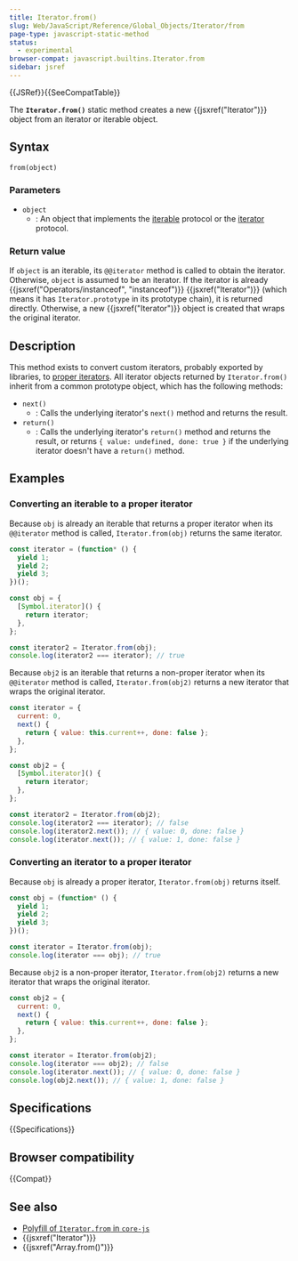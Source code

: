 ```yaml
---
title: Iterator.from()
slug: Web/JavaScript/Reference/Global_Objects/Iterator/from
page-type: javascript-static-method
status:
  - experimental
browser-compat: javascript.builtins.Iterator.from
sidebar: jsref
---
```


{{JSRef}}{{SeeCompatTable}}

The **`Iterator.from()`** static method creates a new {{jsxref("Iterator")}} object from an iterator or iterable object.

## Syntax

```js-nolint
from(object)
```

### Parameters

- `object`
  - : An object that implements the [iterable](/en-US/docs/Web/JavaScript/Reference/Iteration_protocols#the_iterable_protocol) protocol or the [iterator](/en-US/docs/Web/JavaScript/Reference/Iteration_protocols#the_iterator_protocol) protocol.

### Return value

If `object` is an iterable, its `@@iterator` method is called to obtain the iterator. Otherwise, `object` is assumed to be an iterator. If the iterator is already {{jsxref("Operators/instanceof", "instanceof")}} {{jsxref("Iterator")}} (which means it has `Iterator.prototype` in its prototype chain), it is returned directly. Otherwise, a new {{jsxref("Iterator")}} object is created that wraps the original iterator.

## Description

This method exists to convert custom iterators, probably exported by libraries, to [proper iterators](/en-US/docs/Web/JavaScript/Reference/Global_Objects/Iterator#proper_iterators). All iterator objects returned by `Iterator.from()` inherit from a common prototype object, which has the following methods:

- `next()`
  - : Calls the underlying iterator's `next()` method and returns the result.
- `return()`
  - : Calls the underlying iterator's `return()` method and returns the result, or returns `{ value: undefined, done: true }` if the underlying iterator doesn't have a `return()` method.

## Examples

### Converting an iterable to a proper iterator

Because `obj` is already an iterable that returns a proper iterator when its `@@iterator` method is called, `Iterator.from(obj)` returns the same iterator.

```js
const iterator = (function* () {
  yield 1;
  yield 2;
  yield 3;
})();

const obj = {
  [Symbol.iterator]() {
    return iterator;
  },
};

const iterator2 = Iterator.from(obj);
console.log(iterator2 === iterator); // true
```

Because `obj2` is an iterable that returns a non-proper iterator when its `@@iterator` method is called, `Iterator.from(obj2)` returns a new iterator that wraps the original iterator.

```js
const iterator = {
  current: 0,
  next() {
    return { value: this.current++, done: false };
  },
};

const obj2 = {
  [Symbol.iterator]() {
    return iterator;
  },
};

const iterator2 = Iterator.from(obj2);
console.log(iterator2 === iterator); // false
console.log(iterator2.next()); // { value: 0, done: false }
console.log(iterator.next()); // { value: 1, done: false }
```

### Converting an iterator to a proper iterator

Because `obj` is already a proper iterator, `Iterator.from(obj)` returns itself.

```js
const obj = (function* () {
  yield 1;
  yield 2;
  yield 3;
})();

const iterator = Iterator.from(obj);
console.log(iterator === obj); // true
```

Because `obj2` is a non-proper iterator, `Iterator.from(obj2)` returns a new iterator that wraps the original iterator.

```js
const obj2 = {
  current: 0,
  next() {
    return { value: this.current++, done: false };
  },
};

const iterator = Iterator.from(obj2);
console.log(iterator === obj2); // false
console.log(iterator.next()); // { value: 0, done: false }
console.log(obj2.next()); // { value: 1, done: false }
```

## Specifications

{{Specifications}}

## Browser compatibility

{{Compat}}

## See also

- [Polyfill of `Iterator.from` in `core-js`](https://github.com/zloirock/core-js#iterator-helpers)
- {{jsxref("Iterator")}}
- {{jsxref("Array.from()")}}
